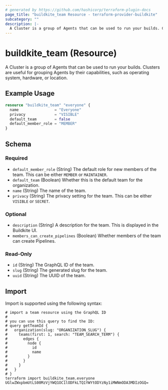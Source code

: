 ```yaml
---
# generated by https://github.com/hashicorp/terraform-plugin-docs
page_title: "buildkite_team Resource - terraform-provider-buildkite"
subcategory: ""
description: |-
  A Cluster is a group of Agents that can be used to run your builds. Clusters are useful for grouping Agents by their capabilities, such as operating system, hardware, or location.
---
```


# buildkite_team (Resource)

A Cluster is a group of Agents that can be used to run your builds. Clusters are useful for grouping Agents by their capabilities, such as operating system, hardware, or location.

## Example Usage

```terraform
resource "buildkite_team" "everyone" {
  name                = "Everyone"
  privacy             = "VISIBLE"
  default_team        = false
  default_member_role = "MEMBER"
}
```

<!-- schema generated by tfplugindocs -->
## Schema

### Required

- `default_member_role` (String) The default role for new members of the team. This can be either `MEMBER` or `MAINTAINER`.
- `default_team` (Boolean) Whether this is the default team for the organization.
- `name` (String) The name of the team.
- `privacy` (String) The privacy setting for the team. This can be either `VISIBLE` or `SECRET`.

### Optional

- `description` (String) A description for the team. This is displayed in the Buildkite UI.
- `members_can_create_pipelines` (Boolean) Whether members of the team can create Pipelines.

### Read-Only

- `id` (String) The GraphQL ID of the team.
- `slug` (String) The generated slug for the team.
- `uuid` (String) The UUID of the team.

## Import

Import is supported using the following syntax:

```shell
# import a team resource using the GraphQL ID
#
# you can use this query to find the ID:
# query getTeamId {
#   organization(slug: "ORGANIZATION_SLUG") {
#     teams(first: 1, search: "TEAM_SEARCH_TERM") {
#       edges {
#         node {
#           id
#           name
#         }
#       }
#     }
#   }
# }
terraform import buildkite_team.everyone UGlwZWxpbmUtLS00MzVjYWQ1OC1lODFkLTQ1YWYtODYzNy1iMWNmODA3MDIzOGQ=
```
